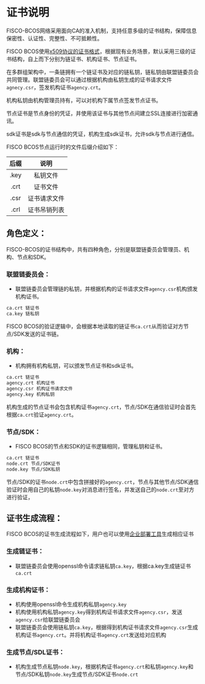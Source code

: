 # 证书说明

FISCO-BCOS网络采用面向CA的准入机制，支持任意多级的证书结构，保障信息保密性、认证性、完整性、不可抵赖性。

FISCO BCOS使用[x509协议的证书格式](https://en.wikipedia.org/wiki/X.509)，根据现有业务场景，默认采用三级的证书结构，自上而下分别为链证书、机构证书、节点证书。

在多群组架构中，一条链拥有一个链证书及对应的链私钥，链私钥由联盟链委员会共同管理。联盟链委员会可以通过根据机构由私钥生成的证书请求文件`agnecy.csr`，签发机构证书`agency.crt`。

机构私钥由机构管理员持有，可以对机构下属节点签发节点证书。

节点证书是节点身份的凭证，并使用该证书与其他节点间建立SSL连接进行加密通讯。

sdk证书是sdk与节点通信的凭证，机构生成sdk证书，允许sdk与节点进行通信。

FISCO BCOS节点运行时的文件后缀介绍如下：

| 后缀 | 说明 |
| :-: | :-: |
| .key | 私钥文件|
| .crt | 证书文件
| .csr  | 证书请求文件 |
| .crl | 证书吊销列表 |

## 角色定义：

FISCO-BCOS的证书结构中，共有四种角色，分别是联盟链委员会管理员、机构、节点和SDK。

### 联盟链委员会：

* 联盟链委员会管理链的私钥，并根据机构的证书请求文件`agency.csr`机构颁发机构证书。

```bash
ca.crt 链证书
ca.key 链私钥
```

FISCO BCOS的验证逻辑中，会根据本地读取的链证书`ca.crt`从而验证对方节点/SDK发送的证书链。

### 机构：

* 机构拥有机构私钥，可以颁发节点证书和sdk证书。

```bash
ca.crt 链证书
agency.crt 机构证书
agency.csr 机构证书请求文件
agency.key 机构私钥
```

机构生成的节点证书会包含机构证书`agency.crt`，节点/SDK在通信验证时会首先根据`ca.crt`验证`agency.crt`。

### 节点/SDK：

* FISCO BCOS的节点和SDK的证书逻辑相同，管理私钥和证书。

```bash
ca.crt 链证书
node.crt 节点/SDK证书
node.key 节点/SDK私钥
```

节点/SDK的证书`node.crt`中包含拼接好的`agency.crt`，节点与其他节点/SDK通信验证时会用自己的私钥`node.key`对消息进行签名，并发送自己的`node.crt`至对方进行验证，

## 证书生成流程：

FISCO BCOS的证书生成流程如下，用户也可以使用[企业部署工具](../enterprise_tools/operation.md)生成相应证书

### 生成链证书：

* 联盟链委员会使用openssl命令请求链私钥`ca.key`，根据ca.key生成链证书`ca.crt`


### 生成机构证书：

* 机构使用openssl命令生成机构私钥`agency.key`
* 机构使用机构私钥`agency.key`得到机构证书请求文件`agency.csr`，发送`agency.csr`给联盟链委员会
* 联盟链委员会使用链私钥`ca.key`，根据得到机构证书请求文件`agency.csr`生成机构证书`agency.crt`。并将机构证书`agency.crt`发送给对应机构

### 生成节点/SDL证书：

* 机构生成节点私钥`node.key`，根据机构证书`agency.crt`和私钥`agency.key`和节点/SDK私钥`node.key`生成节点/SDK证书`node.crt`
